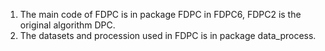 1. The main code of FDPC is in package FDPC in FDPC6, FDPC2 is the original algorithm DPC.
2. The datasets and procession used in FDPC is in package data_process.
